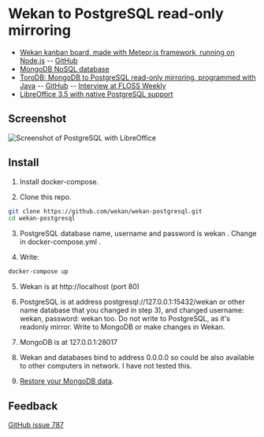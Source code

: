 # Wekan to PostgreSQL read-only mirroring

* [Wekan kanban board, made with Meteor.js framework, running on
  Node.js](https://wekan.io) -- [GitHub](https://github.com/wekan/wekan)
* [MongoDB NoSQL database](https://www.mongodb.com)
* [ToroDB: MongoDB to PostgreSQL read-only mirroring, programmed with Java](https://www.torodb.com) --
  [GitHub](https://github.com/torodb/torodb) --
  [Interview at FLOSS Weekly](https://twit.tv/shows/floss-weekly/episodes/377)
* [LibreOffice 3.5 with native PostgreSQL support](https://www.libreoffice.org)

## Screenshot

![Screenshot of PostgreSQL with LibreOffice][screenshot]

## Install

1) Install docker-compose.

2) Clone this repo.

```bash
git clone https://github.com/wekan/wekan-postgresql.git
cd wekan-postgresql
```

3) PostgreSQL database name, username and password is wekan . Change in docker-compose.yml .

4) Write:

```bash
docker-compose up
```

5) Wekan is at http://localhost (port 80)

6) PostgreSQL is at address postgresql://127.0.0.1:15432/wekan or other name database
   that you changed in step 3), and changed username: wekan, password: wekan too.
   Do not write to PostgreSQL, as it's readonly mirror. Write to MongoDB or make
   changes in Wekan.

7) MongoDB is at 127.0.0.1:28017

8) Wekan and databases bind to address 0.0.0.0 so could be also available to other
   computers in network. I have not tested this.

9) [Restore your MongoDB data](https://github.com/wekan/wekan/wiki/Export-Docker-Mongo-Data).

## Feedback

[GitHub issue 787](https://github.com/wekan/wekan/issues/787)

[screenshot]: http://i.imgur.com/tpmY1xH.png
